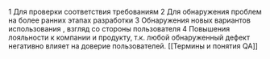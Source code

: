 1 Для проверки соответствия требованиям
2 Для обнаружения проблем на более ранних этапах разработки
3 Обнаружения новых вариантов использования , взгляд со стороны пользователя
4 Повышения лояльности к компании и продукту, т.к.  любой обнаруженный дефект негативно влияет на доверие пользователей. [[Термины и понятия QA]]